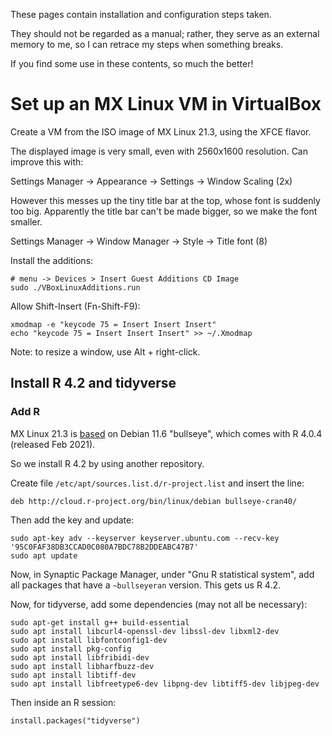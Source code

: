 These pages contain installation and configuration steps taken. 

They should not be regarded as a manual; rather, they serve as an external memory to me, so I can retrace my steps when something breaks.

If you find some use in these contents, so much the better!

# Set up an MX Linux VM in VirtualBox

Create a VM from the ISO image of MX Linux 21.3, using the XFCE flavor.

The displayed image is very small, even with 2560x1600 resolution. Can improve this with:

Settings Manager -> Appearance -> Settings -> Window Scaling (2x)

However this messes up the tiny title bar at the top, whose font is suddenly too big. 
Apparently the title bar can't be made bigger, so we make the font smaller.

Settings Manager -> Window Manager -> Style -> Title font (8)

Install the additions:
```
# menu -> Devices > Insert Guest Additions CD Image
sudo ./VBoxLinuxAdditions.run
```

Allow Shift-Insert (Fn-Shift-F9):
```
xmodmap -e "keycode 75 = Insert Insert Insert" 
echo "keycode 75 = Insert Insert Insert" >> ~/.Xmodmap
```

Note: to resize a window, use Alt + right-click.


## Install R 4.2 and tidyverse

### Add R 

MX Linux 21.3 is [based](https://mxlinux.org/blog/mx-21-3-wildflower-released/) 
on Debian 11.6 "bullseye", which comes with R 4.0.4 (released Feb 2021).

So we install R 4.2 by using another repository.

Create file `/etc/apt/sources.list.d/r-project.list` and insert the line:
```
deb http://cloud.r-project.org/bin/linux/debian bullseye-cran40/
```

Then add the key and update:
```
sudo apt-key adv --keyserver keyserver.ubuntu.com --recv-key '95C0FAF38DB3CCAD0C080A7BDC78B2DDEABC47B7'
sudo apt update
```

Now, in Synaptic Package Manager, under "Gnu R statistical system", 
add all packages that have a `~bullseyeran` version.
This gets us R 4.2.

Now, for tidyverse, add some dependencies (may not all be necessary):
```
sudo apt-get install g++ build-essential 
sudo apt install libcurl4-openssl-dev libssl-dev libxml2-dev 
sudo apt install libfontconfig1-dev
sudo apt install pkg-config
sudo apt install libfribidi-dev
sudo apt install libharfbuzz-dev
sudo apt install libtiff-dev
sudo apt install libfreetype6-dev libpng-dev libtiff5-dev libjpeg-dev
```

Then inside an R session:
```
install.packages("tidyverse")
```

